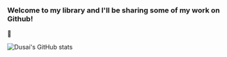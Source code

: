### Welcome to my library and I'll be sharing some of my work on Github!

👋


![Dusai's GitHub stats](https://github-readme-stats.vercel.app/api?username=dddjx-Qian&show_icons=true&theme=radical)
